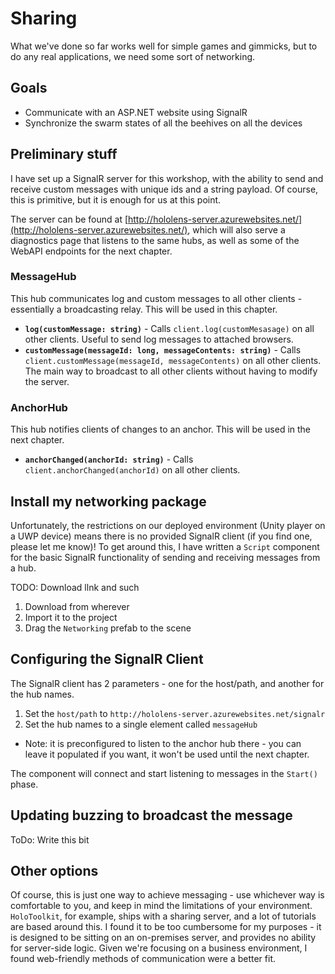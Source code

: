 # Sharing

What we've done so far works well for simple games and gimmicks, but to do any real applications, we need some sort of networking.

## Goals

* Communicate with an ASP.NET website using SignalR 
* Synchronize the swarm states of all the beehives on all the devices

## Preliminary stuff

I have set up a SignalR server for this workshop, with the ability to send and receive custom messages with unique ids and a string payload.  Of course, this is primitive, but it is enough for us at this point.

The server can be found at [http://hololens-server.azurewebsites.net/](http://hololens-server.azurewebsites.net/), which will also serve a diagnostics page that listens to the same hubs, as well as some of the WebAPI endpoints for the next chapter.

### MessageHub

This hub communicates log and custom messages to all other clients - essentially a broadcasting relay.  This will be used in this chapter.

- **`log(customMessage: string)`** - Calls `client.log(customMesasage)` on all other clients. Useful to send log messages to attached browsers.
- **`customMessage(messageId: long, messageContents: string)`** - Calls `client.customMessage(messageId, messageContents)` on all other clients. The main way to broadcast to all other clients without having to modify the server.

### AnchorHub

This hub notifies clients of changes to an anchor.  This will be used in the next chapter.

- **`anchorChanged(anchorId: string)`** - Calls `client.anchorChanged(anchorId)` on all other clients.

## Install my networking package

Unfortunately, the restrictions on our deployed environment (Unity player on a UWP device) means there is no provided SignalR client (if you find one, please let me know)!  To get around this, I have written a `Script` component for the basic SignalR functionality of sending and receiving messages from a hub.

TODO: Download llnk and such
 
1. Download from wherever
2. Import it to the project
3. Drag the `Networking` prefab to the scene

## Configuring the SignalR Client

The SignalR client has 2 parameters - one for the host/path, and another for the hub names.

1. Set the `host/path` to `http://hololens-server.azurewebsites.net/signalr`
2. Set the hub names to a single element called `messageHub`
  - Note: it is preconfigured to listen to the anchor hub there - you can leave it populated if you want, it won't be used until the next chapter.

The component will connect and start listening to messages in the `Start()` phase.

## Updating buzzing to broadcast the message

ToDo: Write this bit

## Other options

Of course, this is just one way to achieve messaging - use whichever way is comfortable to you, and keep in mind the limitations of your environment.  `HoloToolkit`, for example, ships with a sharing server, and a lot of tutorials are based around this.  I found it to be too cumbersome for my purposes - it is designed to be sitting on an on-premises server, and provides no ability for server-side logic.  Given we're focusing on a business environment, I found web-friendly methods of communication were a better fit.
